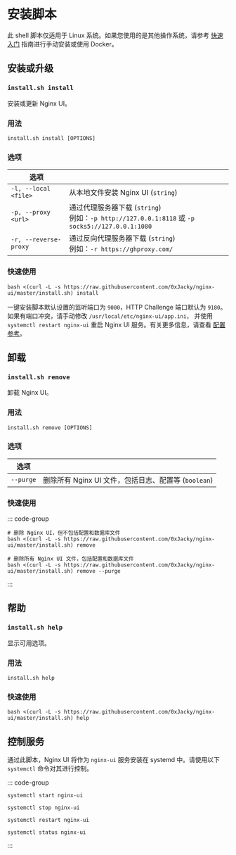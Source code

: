 # 安装脚本

此 shell 脚本仅适用于 Linux 系统。如果您使用的是其他操作系统，请参考 [快速入门](./getting-started) 指南进行手动安装或使用 Docker。

## 安装或升级

### `install.sh install`

安装或更新 Nginx UI。

### 用法

```shell
install.sh install [OPTIONS]
```

### 选项

| 选项                    |                                                                                       |
|-----------------------|---------------------------------------------------------------------------------------|
| `-l, --local <file>`  | 从本地文件安装 Nginx UI (`string`)                                                           |
| `-p, --proxy <url>`   | 通过代理服务器下载 (`string`)<br/>例如：`-p http://127.0.0.1:8118` 或 `-p socks5://127.0.0.1:1080` |
| `-r, --reverse-proxy` | 通过反向代理服务器下载 (`string`)<br/>例如：`-r https://ghproxy.com/`                               |


### 快速使用

```shell
bash <(curl -L -s https://raw.githubusercontent.com/0xJacky/nginx-ui/master/install.sh) install
```

一键安装脚本默认设置的监听端口为 `9000`，HTTP Challenge 端口默认为 `9180`。如果有端口冲突，请手动修改 `/usr/local/etc/nginx-ui/app.ini`，
并使用 `systemctl restart nginx-ui` 重启 Nginx UI 服务。有关更多信息，请查看 [配置参考](./config-server)。

## 卸载

### `install.sh remove`

卸载 Nginx UI。

### 用法

```shell
install.sh remove [OPTIONS]
```

### 选项

| 选项        |                                       |
|-----------|---------------------------------------|
| `--purge` | 删除所有 Nginx UI 文件，包括日志、配置等 (`boolean`) |

### 快速使用

::: code-group

```shell [移除]
# 删除 Nginx UI，但不包括配置和数据库文件
bash <(curl -L -s https://raw.githubusercontent.com/0xJacky/nginx-ui/master/install.sh) remove
```

```shell [清除]
# 删除所有 Nginx UI 文件，包括配置和数据库文件
bash <(curl -L -s https://raw.githubusercontent.com/0xJacky/nginx-ui/master/install.sh) remove --purge
```

:::

## 帮助

### `install.sh help`

显示可用选项。

### 用法

```shell
install.sh help
```

### 快速使用

```shell
bash <(curl -L -s https://raw.githubusercontent.com/0xJacky/nginx-ui/master/install.sh) help
```

## 控制服务

通过此脚本，Nginx UI 将作为 `nginx-ui` 服务安装在 systemd 中。请使用以下 `systemctl` 命令对其进行控制。

::: code-group

```shell [启动]
systemctl start nginx-ui
```

```shell [停止]
systemctl stop nginx-ui
```

```shell [重启]
systemctl restart nginx-ui
```

```shell [显示状态]
systemctl status nginx-ui
```

:::
